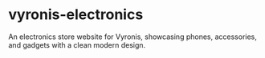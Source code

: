 # vyronis-electronics
An electronics store website for Vyronis, showcasing phones, accessories, and gadgets with a clean modern design.
